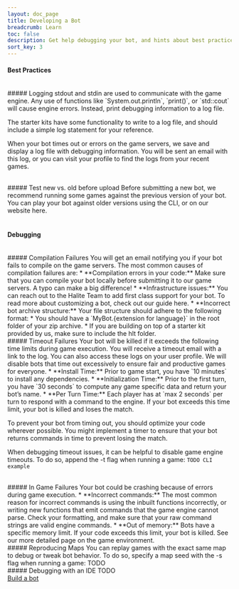 ```yaml
---
layout: doc_page
title: Developing a Bot
breadcrumb: Learn
toc: false
description: Get help debugging your bot, and hints about best practices for writing a bot.
sort_key: 3
---
```


<div class="doc-section" markdown="1">

#### Best Practices

<br/>
##### Logging
stdout and stdin are used to communicate with the game engine. Any use of functions like `System.out.println`, `print()`, or `std::cout` will cause engine errors. Instead, print debugging information to a log file.

The starter kits have some functionality to write to a log file, and should include a simple log statement for your reference.

When your bot times out or errors on the game servers, we save and display a log file with debugging information. You will be sent an email with this log, or you can visit your profile to find the logs from your recent games.

<br/>
##### Test new vs. old before upload
Before submitting a new bot, we recommend running some games against the previous version of your bot. You can play your bot against older versions using the CLI, or on our website here.
<br/><br/> 

</div>
<div class="doc-section" markdown="1">

#### Debugging

<br/>
##### Compilation Failures
You will get an email notifying you if your bot fails to compile on the game servers. The most common causes of compilation failures are:
* **Compilation errors in your code:** Make sure that you can compile your bot locally before submitting it to our game servers. A typo can make a big difference!
* **Infrastructure issues:** You can reach out to the Halite Team to add first class support for your bot. To read more about customizing a bot, check out our guide here.
* **Incorrect bot archive structure:** Your file structure should adhere to the following format:
  * You should have a `MyBot.{extension for language}` in the root folder of your zip archive.
  * If you are building on top of a starter kit provided by us, make sure to include the hlt folder.

<br/>
##### Timeout Failures
Your bot will be killed if it exceeds the following time limits during game execution. You will receive a timeout email with a link to the log. You can also access these logs on your user profile. We will disable bots that time out excessively to ensure fair and productive games for everyone.
* **Install Time:** Prior to game start, you have `10 minutes` to install any dependencies.
* **Initialization Time:** Prior to the first turn, you have `30 seconds` to compute any game specific data and return your bot’s name.
* **Per Turn Time:** Each player has at `max 2 seconds` per turn to respond with a command to the engine. If your bot exceeds this time limit, your bot is killed and loses the match.


To prevent your bot from timing out, you should optimize your code wherever possible. You might implement a timer to ensure that your bot returns commands in time to prevent losing the match.

When debugging timeout issues, it can be helpful to disable game engine timeouts. To do so, append the -t flag when running a game:
`TODO CLI example`

<br/>
##### In Game Failures
Your bot could be crashing because of errors during game execution.
* **Incorrect commands:** The most common reason for incorrect commands is using the inbuilt functions incorrectly, or writing new functions that emit commands that the game engine cannot parse. Check your formatting, and make sure that your raw command strings are valid engine commands.
* **Out of memory:** Bots have a specific memory limit. If your code exceeds this limit, your bot is killed. See our more detailed page on the game environment.

<br/>
##### Reproducing Maps
You can replay games with the exact same map to debug or tweak bot behavior. To do so, specify a map seed with the -s flag when running a game:
TODO

<br/>
##### Debugging with an IDE
TODO


</div>

<div class="build-a-bot text-center">
  <a href="#" class="btn btn-primary">Build a bot</a>
</div>
